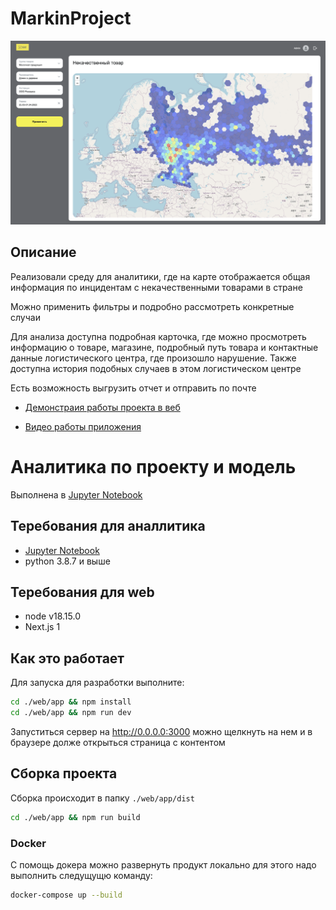 # MarkinProject
![alt text](https://github.com/Vadi2016/MarkinProject/blob/main/web/index.png)
## Описание
Реализовали среду для аналитики, где на карте отображается общая информация по инцидентам
с некачественными товарами в стране

Можно применить фильтры и подробно рассмотреть конкретные случаи

Для анализа доступна подробная карточка, где можно просмотреть информацию о товаре, магазине, подробный путь товара и контактные данные логистического центра, где произошло нарушение. Также доступна история подобных случаев в этом логистическом центре

Есть возможность выгрузить отчет и отправить по почте

- [Демонстраия работы проекта в веб](http://ovz3.j94191095.m6x5m.vps.myjino.ru)

- [Видео работы приложения](https://drive.google.com/file/d/1IM9NjaVHE-dflybM4V7X2nueP58fZNAM/view?usp=share_link)

# Аналитика по проекту и модель
Выполнена в [Jupyter Notebook](https://jupyter.org)
## Теребования для аналлитика
- [Jupyter Notebook](https://jupyter.org)
- python 3.8.7 и выше

## Теребования для web
- node v18.15.0
- Next.js 1


## Как это работает
Для запуска для разработки выполните:
```bash
cd ./web/app && npm install
cd ./web/app && npm run dev
```
Запуститься сервер на http://0.0.0.0:3000 можно щелкнуть на нем и в браузере долже открыться страница с контентом

## Сборка проекта
Сборка происходит в папку `./web/app/dist`
```bash
cd ./web/app && npm run build
```

### Docker
С помощь докера можно развернуть продукт локально для этого надо выполнить следущущю команду:
```bash
docker-compose up --build
```

